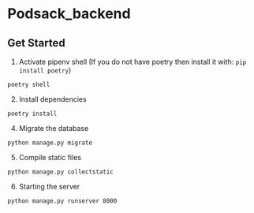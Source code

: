 # Podsack_backend
## Get Started
1. Activate pipenv shell (If you do not have poetry then install it with: `pip install poetry`)
 ```
 poetry shell
 ```
 2. Install dependencies
 ```
 poetry install
 ```
 4. Migrate the database
  ```
  python manage.py migrate
  ```
 5. Compile static files
 ```
 python manage.py collectstatic
 ```
 6. Starting the server
 ```
 python manage.py runserver 8000
 ```
